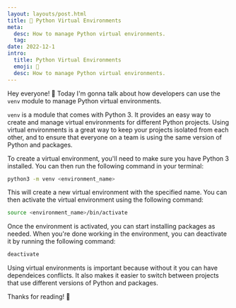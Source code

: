 ```yaml
---
layout: layouts/post.html
title: 🐍 Python Virtual Environments
meta:
  desc: How to manage Python virtual environments.
  tag:
date: 2022-12-1
intro:
  title: Python Virtual Environments
  emoji: 🐍
  desc: How to manage Python virtual environments.
---
```


Hey everyone! 🤩 Today I'm gonna talk about how developers can use the `venv` module to manage Python virtual environments. 

`venv` is a module that comes with Python 3. It provides an easy way to create and manage virtual environments for different Python projects. Using virtual environments is a great way to keep your projects isolated from each other, and to ensure that everyone on a team is using the same version of Python and packages.

To create a virtual environment, you'll need to make sure you have Python 3 installed. You can then run the following command in your terminal:

```bash
python3 -m venv <environment_name>
```

This will create a new virtual environment with the specified name. You can then activate the virtual environment using the following command:

```bash
source <environment_name>/bin/activate
```

Once the environment is activated, you can start installing packages as needed. When you're done working in the environment, you can deactivate it by running the following command:

```bash
deactivate
```

Using virtual environments is important because without it you can have dependeices conflicts. It also makes it easier to switch between projects that use different versions of Python and packages. 

Thanks for reading! 🙌
